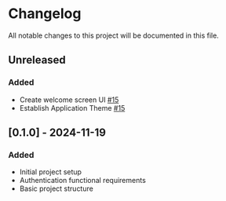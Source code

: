 # Changelog
All notable changes to this project will be documented in this file.

## Unreleased

### Added

- Create welcome screen UI [#15](https://github.com/canasmh/iron-track-mobile/pull/15)
- Establish Application Theme [#15](https://github.com/canasmh/iron-track-mobile/pull/15)

## [0.1.0] - 2024-11-19

### Added

- Initial project setup
- Authentication functional requirements
- Basic project structure
